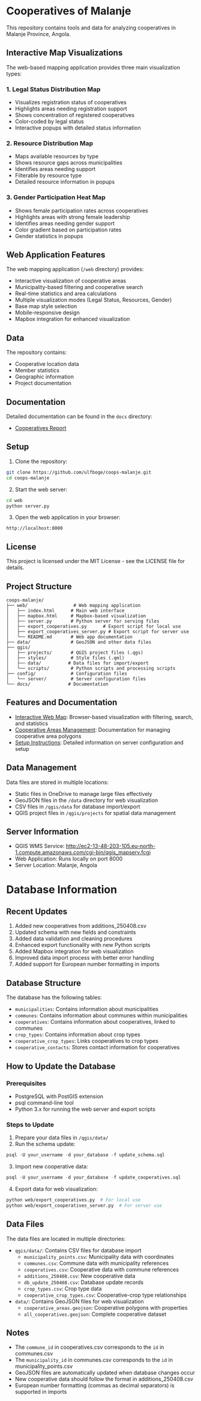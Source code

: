 # Cooperatives of Malanje

This repository contains tools and data for analyzing cooperatives in Malanje Province, Angola.

## Interactive Map Visualizations

The web-based mapping application provides three main visualization types:

### 1. Legal Status Distribution Map
- Visualizes registration status of cooperatives
- Highlights areas needing registration support
- Shows concentration of registered cooperatives
- Color-coded by legal status
- Interactive popups with detailed status information

### 2. Resource Distribution Map
- Maps available resources by type
- Shows resource gaps across municipalities
- Identifies areas needing support
- Filterable by resource type
- Detailed resource information in popups

### 3. Gender Participation Heat Map
- Shows female participation rates across cooperatives
- Highlights areas with strong female leadership
- Identifies areas needing gender support
- Color gradient based on participation rates
- Gender statistics in popups

## Web Application Features

The web mapping application (`/web` directory) provides:
- Interactive visualization of cooperative areas
- Municipality-based filtering and cooperative search
- Real-time statistics and area calculations
- Multiple visualization modes (Legal Status, Resources, Gender)
- Base map style selection
- Mobile-responsive design
- Mapbox integration for enhanced visualization

## Data

The repository contains:
- Cooperative location data
- Member statistics
- Geographic information
- Project documentation

## Documentation

Detailed documentation can be found in the `docs` directory:
- [Cooperatives Report](docs/Cooperatives_Malanje_Report.md)

## Setup

1. Clone the repository:
```bash
git clone https://github.com/ulfboge/coops-malanje.git
cd coops-malanje
```

2. Start the web server:
```bash
cd web
python server.py
```

3. Open the web application in your browser:
```
http://localhost:8000
```

## License

This project is licensed under the MIT License - see the LICENSE file for details.

## Project Structure

```
coops-malanje/
├── web/                 # Web mapping application
│   ├── index.html      # Main web interface
│   ├── mapbox.html     # Mapbox-based visualization
│   ├── server.py       # Python server for serving files
│   ├── export_cooperatives.py      # Export script for local use
│   ├── export_cooperatives_server.py # Export script for server use
│   └── README.md       # Web app documentation
├── data/               # GeoJSON and other data files
├── qgis/
│   ├── projects/       # QGIS project files (.qgs)
│   ├── styles/         # Style files (.qml)
│   ├── data/          # Data files for import/export
│   └── scripts/        # Python scripts and processing scripts
├── config/             # Configuration files
│   └── server/         # Server configuration files
└── docs/              # Documentation
```

## Features and Documentation

- [Interactive Web Map](web/README.md): Browser-based visualization with filtering, search, and statistics
- [Cooperative Areas Management](docs/cooperative_areas.md): Documentation for managing cooperative area polygons
- [Setup Instructions](docs/setup.md): Detailed information on server configuration and setup

## Data Management

Data files are stored in multiple locations:
- Static files in OneDrive to manage large files effectively
- GeoJSON files in the `/data` directory for web visualization
- CSV files in `/qgis/data` for database import/export
- QGIS project files in `/qgis/projects` for spatial data management

## Server Information

- QGIS WMS Service: http://ec2-13-48-203-105.eu-north-1.compute.amazonaws.com/cgi-bin/qgis_mapserv.fcgi
- Web Application: Runs locally on port 8000
- Server Location: Malanje, Angola 

# Database Information

## Recent Updates

1. Added new cooperatives from additions_250408.csv
2. Updated schema with new fields and constraints
3. Added data validation and cleaning procedures
4. Enhanced export functionality with new Python scripts
5. Added Mapbox integration for web visualization
6. Improved data import process with better error handling
7. Added support for European number formatting in imports

## Database Structure

The database has the following tables:

- `municipalities`: Contains information about municipalities
- `communes`: Contains information about communes within municipalities
- `cooperatives`: Contains information about cooperatives, linked to communes
- `crop_types`: Contains information about crop types
- `cooperative_crop_types`: Links cooperatives to crop types
- `cooperative_contacts`: Stores contact information for cooperatives

## How to Update the Database

### Prerequisites

- PostgreSQL with PostGIS extension
- psql command-line tool
- Python 3.x for running the web server and export scripts

### Steps to Update

1. Prepare your data files in `/qgis/data/`
2. Run the schema update:
```sql
psql -U your_username -d your_database -f update_schema.sql
```

3. Import new cooperative data:
```sql
psql -U your_username -d your_database -f update_cooperatives.sql
```

4. Export data for web visualization:
```bash
python web/export_cooperatives.py  # For local use
python web/export_cooperatives_server.py  # For server use
```

## Data Files

The data files are located in multiple directories:

- `qgis/data/`: Contains CSV files for database import
  - `municipality_points.csv`: Municipality data with coordinates
  - `communes.csv`: Commune data with municipality references
  - `cooperatives.csv`: Cooperative data with commune references
  - `additions_250408.csv`: New cooperative data
  - `db_update_250408.csv`: Database update records
  - `crop_types.csv`: Crop type data
  - `cooperative_crop_types.csv`: Cooperative-crop type relationships
- `data/`: Contains GeoJSON files for web visualization
  - `cooperative_areas.geojson`: Cooperative polygons with properties
  - `all_cooperatives.geojson`: Complete cooperative dataset

## Notes

- The `commune_id` in cooperatives.csv corresponds to the `id` in communes.csv
- The `municipality_id` in communes.csv corresponds to the `id` in municipality_points.csv
- GeoJSON files are automatically updated when database changes occur
- New cooperative data should follow the format in additions_250408.csv
- European number formatting (commas as decimal separators) is supported in imports 